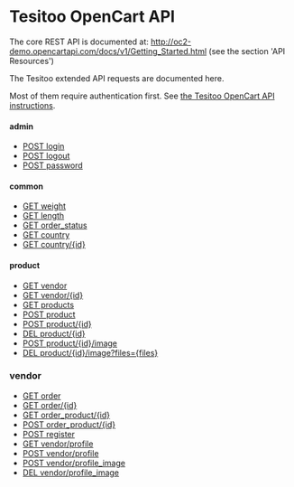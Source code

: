 # Tesitoo OpenCart API #

The core REST API is documented at:
http://oc2-demo.opencartapi.com/docs/v1/Getting_Started.html (see the section 'API Resources')

The Tesitoo extended API requests are documented here.

Most of them require authentication first. See [the Tesitoo OpenCart API instructions](https://docs.google.com/document/d/19rFh9ekIklVX75kOpjOVkEvCt5RWucAbq9PFDtUu1bA).


#### admin ####

* [POST login](post_admin_login.md)
* [POST logout](post_admin_logout.md)
* [POST password](post_admin_password.md)

#### common ####

* [GET weight](get_common_weight.md)
* [GET length](get_common_length.md)
* [GET order_status](get_order_status.md)
* [GET country](get_common_country.md)
* [GET country/{id}](get_common_country_id.md)

#### product ####

* [GET vendor](get_product_vendor.md)
* [GET vendor/{id}](get_product_vendor_id.md  )
* [GET products](get_product_vendor_products.md)
* [POST product](post_product_product.md)
* [POST product/{id}](post_product_product_id.md)
* [DEL product/{id}](del_product_product_id.md  )
* [POST product/{id}/image](post_product_product_image.md)
* [DEL product/{id}/image?files={files}](del_product_product_image.md)

### vendor ####

* [GET order](get_vendor_order.md)
* [GET order/{id}](get_vendor_order_id.md)
* [GET order_product/{id}](get_vendor_order_product_id.md)
* [POST order_product/{id}](post_vendor_order_product_id.md)
* [POST register](post_vendor_register.md)
* [GET vendor/profile](get_vendor_profile.md)
* [POST vendor/profile](post_vendor_profile.md)
* [POST vendor/profile_image](post_vendor_profile_image.md)
* [DEL vendor/profile_image](del_vendor_profile_image.md)
